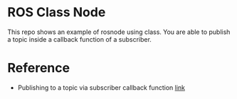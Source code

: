 # ROS Class Node

This repo shows an example of rosnode using class. You are able to publish a topic inside a callback function of a subscriber.

# Reference 
- Publishing to a topic via subscriber callback function [link](https://answers.ros.org/question/59725/publishing-to-a-topic-via-subscriber-callback-function/)